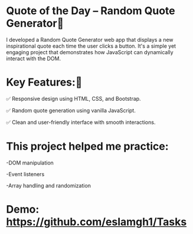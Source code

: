 # Quote of the Day – Random Quote Generator🎯

I developed a Random Quote Generator web app that displays a new inspirational quote each time the user clicks a button. It's a simple yet engaging project that demonstrates how JavaScript can dynamically interact with the DOM.

# Key Features:🔑

✅ Responsive design using HTML, CSS, and Bootstrap.

✅ Random quote generation using vanilla JavaScript.

✅ Clean and user-friendly interface with smooth interactions.

# This project helped me practice:

-DOM manipulation

-Event listeners

-Array handling and randomization

# Demo:  https://github.com/eslamgh1/Tasks

